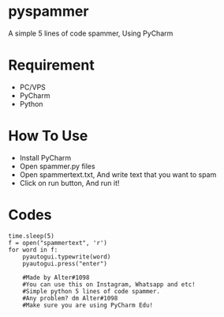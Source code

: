 # pyspammer
A simple 5 lines of code spammer, Using PyCharm

# Requirement
- PC/VPS
- PyCharm
- Python

# How To Use
- Install PyCharm
- Open spammer.py files
- Open spammertext.txt, And write text that you want to spam
- Click on run button, And run it!

# Codes
```import pyautogui, time
time.sleep(5)
f = open("spammertext", 'r')
for word in f:
    pyautogui.typewrite(word)
    pyautogui.press("enter")
    
    #Made by Alter#1098
    #You can use this on Instagram, Whatsapp and etc!
    #Simple python 5 lines of code spammer.
    #Any problem? dm Alter#1098
    #Make sure you are using PyCharm Edu!
